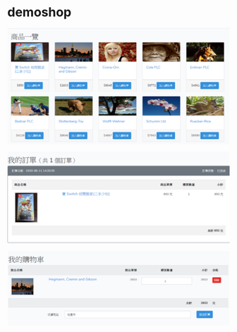 ﻿# demoshop
 
 ![image](https://github.com/stanley0212/demoshop/blob/master/1.png)

 ![image](https://github.com/stanley0212/demoshop/blob/master/2.png)

 ![image](https://github.com/stanley0212/demoshop/blob/master/3.png)
